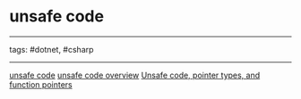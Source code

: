 # unsafe code

---

tags: #dotnet, #csharp

---

[unsafe code](https://docs.microsoft.com/en-us/dotnet/csharp/language-reference/keywords/unsafe-code/)
[unsafe code overview](https://learn.microsoft.com/en-us/dotnet/csharp/fundamentals/unsafe-code)
[Unsafe code, pointer types, and function pointers](https://learn.microsoft.com/en-us/dotnet/csharp/language-reference/unsafe-code)
